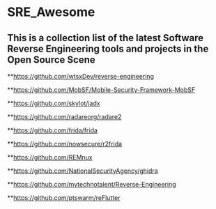 # SRE_Awesome
## This is a collection list of the latest Software Reverse Engineering tools and projects in the Open Source Scene

**https://github.com/wtsxDev/reverse-engineering

**https://github.com/MobSF/Mobile-Security-Framework-MobSF

**https://github.com/skylot/jadx

**https://github.com/radareorg/radare2

**https://github.com/frida/frida

**https://github.com/nowsecure/r2frida

**https://github.com/REMnux

**https://github.com/NationalSecurityAgency/ghidra

**https://github.com/mytechnotalent/Reverse-Engineering

**https://github.com/ptswarm/reFlutter
